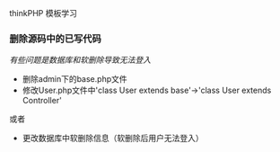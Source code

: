 thinkPHP 模板学习
### 删除源码中的已写代码
*有些问题是数据库和软删除导致无法登入*
* 删除admin下的base.php文件
* 修改User.php文件中'class User extends base'->'class User extends Controller'

或者
* 更改数据库中软删除信息（软删除后用户无法登入）
